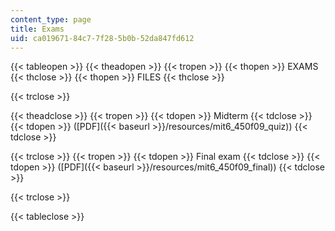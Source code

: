```yaml
---
content_type: page
title: Exams
uid: ca019671-84c7-7f28-5b0b-52da847fd612
---
```


{{< tableopen >}}
{{< theadopen >}}
{{< tropen >}}
{{< thopen >}}
EXAMS
{{< thclose >}}
{{< thopen >}}
FILES
{{< thclose >}}

{{< trclose >}}

{{< theadclose >}}
{{< tropen >}}
{{< tdopen >}}
Midterm
{{< tdclose >}}
{{< tdopen >}}
([PDF]({{< baseurl >}}/resources/mit6_450f09_quiz))
{{< tdclose >}}

{{< trclose >}}
{{< tropen >}}
{{< tdopen >}}
Final exam
{{< tdclose >}}
{{< tdopen >}}
([PDF]({{< baseurl >}}/resources/mit6_450f09_final))
{{< tdclose >}}

{{< trclose >}}

{{< tableclose >}}